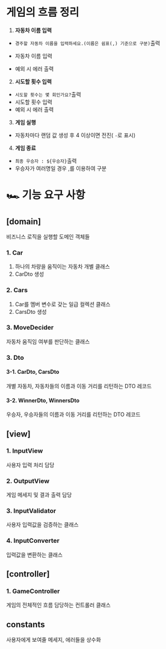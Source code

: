 # 게임의 흐름 정리

1. **자동차 이름 입력**

- `경주할 자동차 이름을 입력하세요.(이름은 쉼표(,) 기준으로 구분)`출력

- 자동차 이름 입력
- 예외 시 에러 출력

2. **시도할 횟수 입력**

- `시도할 횟수는 몇 회인가요?`출력
- 시도할 횟수 입력
- 예외 시 에러 출력

3. **게임 실행**

- 자동차마다 랜덤 값 생성 후 4 이상이면 전진( `-`로 표시)

4. **게임 종료**

- `최종 우승자 : ${우승자}`출력
- 우승자가 여러명일 경우 ,를 이용하여 구분

# 🏎️ 기능 요구 사항

## [domain]

비즈니스 로직을 실행할 도메인 객체들

### 1. Car

1. 하나의 차량을 움직이는 자동차 개별 클래스
2. CarDto 생성

### 2. Cars

1. Car를 멤버 변수로 갖는 일급 컬렉션 클래스
2. CarsDto 생성

### 3. MoveDecider

자동차 움직임 여부를 판단하는 클래스

### 3. Dto

#### 3-1. CarDto, CarsDto

개별 자동차, 자동차들의 이름과 이동 거리를 리턴하는 DTO 레코드

#### 3-2. WinnerDto, WinnersDto

우승자, 우승자들의 이름과 이동 거리를 리턴하는 DTO 레코드

## [view]

### 1. InputView

사용자 입력 처리 담당

### 2. OutputView

게임 메세지 및 결과 출력 담당

### 3. InputValidator

사용자 입력값을 검증하는 클래스

### 4. InputConverter

입력값을 변환하는 클래스

## [controller]

### 1. GameController

게임의 전체적인 흐름 담당하는 컨트롤러 클래스

## constants

사용자에게 보여줄 메세지, 에러들을 상수화
